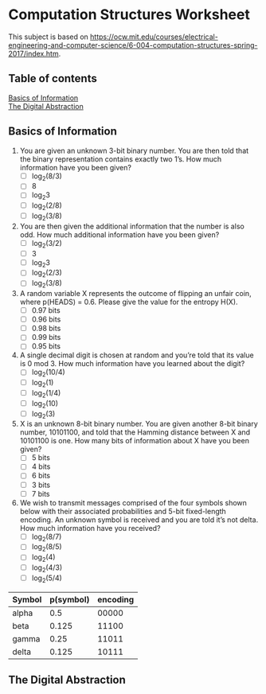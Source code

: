 # Computation Structures Worksheet

This subject is based on https://ocw.mit.edu/courses/electrical-engineering-and-computer-science/6-004-computation-structures-spring-2017/index.htm.

## Table of contents
[Basics of Information](#basics-of-information)  
[The Digital Abstraction](#the-digital-abstraction)  


## Basics of Information

1. You are given an unknown 3-bit binary number. You are then told that the binary representation contains exactly two 1’s. How much information have you been given?   
    - [ ] log<sub>2</sub>(8/3)
    - [ ] 8
    - [ ] log<sub>2</sub>3
    - [ ] log<sub>2</sub>(2/8)
    - [ ] log<sub>2</sub>(3/8)

2. You are then given the additional information that the number is also odd. How much additional information have you been given? 
    - [ ] log<sub>2</sub>(3/2)
    - [ ] 3
    - [ ] log<sub>2</sub>3
    - [ ] log<sub>2</sub>(2/3)
    - [ ] log<sub>2</sub>(3/8)

3. A random variable X represents the outcome of flipping an unfair coin, where p(HEADS) = 0.6. Please give the value for the entropy H(X).
    - [ ] 0.97 bits
    - [ ] 0.96 bits
    - [ ] 0.98 bits
    - [ ] 0.99 bits
    - [ ] 0.95 bits

4. A single decimal digit is chosen at random and you’re told that its value is 0 mod 3. How much information have you learned about the digit?
    - [ ] log<sub>2</sub>(10/4)
    - [ ] log<sub>2</sub>(1)
    - [ ] log<sub>2</sub>(1/4)
    - [ ] log<sub>2</sub>(10)
    - [ ] log<sub>2</sub>(3)

5. X is an unknown 8-bit binary number. You are given another 8-bit binary number, 10101100, and told that the Hamming distance between X and 10101100 is one. How many bits of information about X have you been given?
    - [ ] 5 bits
    - [ ] 4 bits
    - [ ] 6 bits
    - [ ] 3 bits
    - [ ] 7 bits

6. We wish to transmit messages comprised of the four symbols shown below with their associated probabilities and 5-bit fixed-length encoding. An unknown symbol is received and you are told it’s not delta. How much information have you received?
    - [ ] log<sub>2</sub>(8/7)
    - [ ] log<sub>2</sub>(8/5)
    - [ ] log<sub>2</sub>(4)
    - [ ] log<sub>2</sub>(4/3)
    - [ ] log<sub>2</sub>(5/4)

| Symbol | p(symbol) | encoding |
|--------|-----------|----------|
| alpha  | 0.5       | 00000    |
| beta   | 0.125     | 11100    |
| gamma  | 0.25      | 11011    |
| delta  | 0.125     | 10111    |


## The Digital Abstraction

